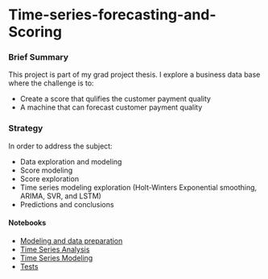 # Time-series-forecasting-and-Scoring

### Brief Summary
This project is part of my grad project thesis. I explore a business data base where the challenge is to:
* Create a score that qulifies the customer payment quality
* A machine that can forecast customer payment quality

### Strategy
In order to address the subject:
* Data exploration and modeling
* Score modeling
* Score exploration
* Time series modeling exploration (Holt-Winters Exponential smoothing, ARIMA, SVR, and LSTM)
* Predictions and conclusions

#### Notebooks
* [Modeling and data preparation](https://github.com/miguelmayhem92/Time-series-forecasting-and-Scoring/blob/main/Thesis_1_Cleaning.ipynb)
* [Time Series Analysis](https://github.com/miguelmayhem92/Time-series-forecasting-and-Scoring/blob/main/Thesis_2_Initial%20analysis.ipynb)
* [Time Series Modeling](https://github.com/miguelmayhem92/Time-series-forecasting-and-Scoring/blob/main/Thesis_3_Modeling.ipynb)
* [Tests](https://github.com/miguelmayhem92/Time-series-forecasting-and-Scoring/blob/main/Thesis_4_Tests.ipynb)
